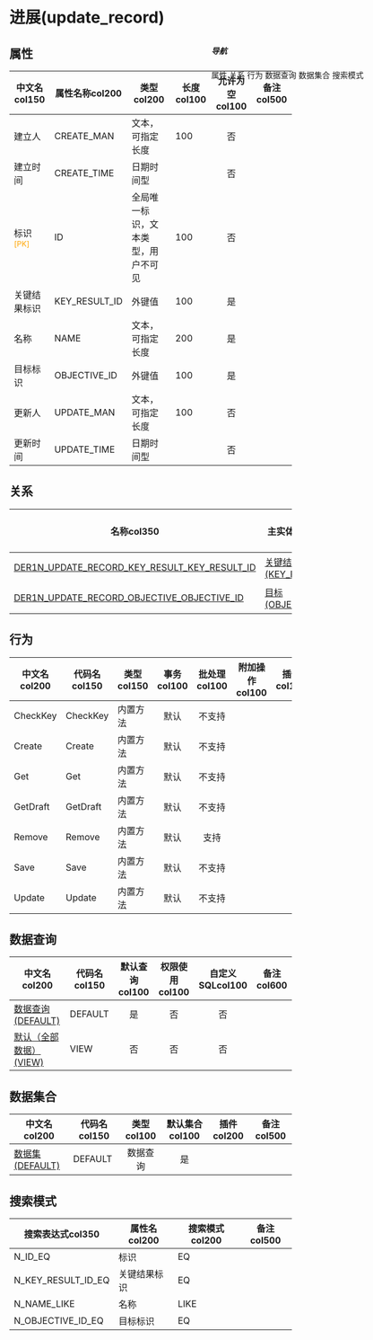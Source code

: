 # 进展(update_record)  <!-- {docsify-ignore-all} -->


## 属性
|    中文名col150 | 属性名称col200           | 类型col200     | 长度col100    |允许为空col100    |  备注col500  |
| --------   |------------| -----  | -----  | :----: | -------- |
|建立人|CREATE_MAN|文本，可指定长度|100|否||
|建立时间|CREATE_TIME|日期时间型||否||
|标识<sup class="footnote-symbol"><font color=orange>[PK]</font></sup>|ID|全局唯一标识，文本类型，用户不可见|100|否||
|关键结果标识|KEY_RESULT_ID|外键值|100|是||
|名称|NAME|文本，可指定长度|200|是||
|目标标识|OBJECTIVE_ID|外键值|100|是||
|更新人|UPDATE_MAN|文本，可指定长度|100|否||
|更新时间|UPDATE_TIME|日期时间型||否||


## 关系

<el-row>
<el-tabs v-model="show_der">
<el-tab-pane label="从关系" name="minor">

|  名称col350   | 主实体col200   | 关系类型col200   |    备注col500  |
| -------- |---------- |-----------|----- |
|[DER1N_UPDATE_RECORD_KEY_RESULT_KEY_RESULT_ID](der/DER1N_UPDATE_RECORD_KEY_RESULT_KEY_RESULT_ID)|[关键结果(KEY_RESULT)](module/team/key_result)|1:N关系||
|[DER1N_UPDATE_RECORD_OBJECTIVE_OBJECTIVE_ID](der/DER1N_UPDATE_RECORD_OBJECTIVE_OBJECTIVE_ID)|[目标(OBJECTIVE)](module/team/objective)|1:N关系||

</el-tab-pane>
</el-tabs>
</el-row>

## 行为
| 中文名col200    | 代码名col150    | 类型col150    | 事务col100   | 批处理col100   | 附加操作col100  | 插件col150    |  备注col300  |
| -------- |---------- |----------- |:----:|:----:|---------| ----- | ----- |
|CheckKey|CheckKey|内置方法|默认|不支持||||
|Create|Create|内置方法|默认|不支持||||
|Get|Get|内置方法|默认|不支持||||
|GetDraft|GetDraft|内置方法|默认|不支持||||
|Remove|Remove|内置方法|默认|支持||||
|Save|Save|内置方法|默认|不支持||||
|Update|Update|内置方法|默认|不支持||||

## 数据查询
| 中文名col200    | 代码名col150    | 默认查询col100 | 权限使用col100 | 自定义SQLcol100 |  备注col600|
| --------  | --------   | :----:  |:----:  | :----:  |----- |
|[数据查询(DEFAULT)](module/team/update_record/query/Default)|DEFAULT|是|否 |否 ||
|[默认（全部数据）(VIEW)](module/team/update_record/query/View)|VIEW|否|否 |否 ||

## 数据集合
| 中文名col200  | 代码名col150  | 类型col100 | 默认集合col100 |   插件col200|   备注col500|
| --------  | --------   | :----:   | :----:   | ----- |----- |
|[数据集(DEFAULT)](module/team/update_record/dataset/Default)|DEFAULT|数据查询|是|||

## 搜索模式
|   搜索表达式col350   |    属性名col200    |    搜索模式col200        |备注col500  |
| -------- |------------|------------|------|
|N_ID_EQ|标识|EQ||
|N_KEY_RESULT_ID_EQ|关键结果标识|EQ||
|N_NAME_LIKE|名称|LIKE||
|N_OBJECTIVE_ID_EQ|目标标识|EQ||

<div style="display: block; overflow: hidden; position: fixed; top: 140px; right: 100px;">

##### 导航
<el-anchor >
<el-anchor-link :href="`#/module/team/update_record?id=属性`">
  属性
</el-anchor-link>
<el-anchor-link :href="`#/module/team/update_record?id=关系`">
  关系
</el-anchor-link>
<el-anchor-link :href="`#/module/team/update_record?id=行为`">
  行为
</el-anchor-link>
<el-anchor-link :href="`#/module/team/update_record?id=数据查询`">
  数据查询
</el-anchor-link>
<el-anchor-link :href="`#/module/team/update_record?id=数据集合`">
  数据集合
</el-anchor-link>
<el-anchor-link :href="`#/module/team/update_record?id=搜索模式`">
  搜索模式
</el-anchor-link>
</el-anchor>
</div>

<script>
 const { createApp } = Vue
  createApp({
    data() {
      return {
show_der:'minor',


      }
    },
    methods: {
    }
  }).use(ElementPlus).mount('#app')
</script>